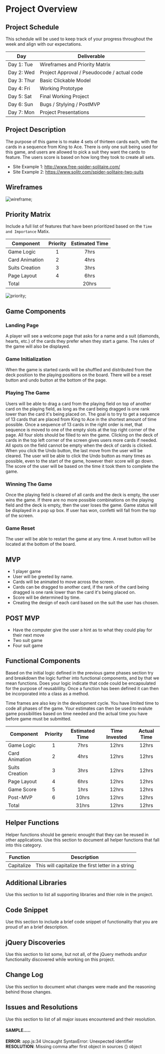 # Project Overview

## Project Schedule

This schedule will be used to keep track of your progress throughout the week and align with our expectations.  

|  Day | Deliverable | 
|---|---| 
|Day 1: Tue| Wireframes and Priority Matrix|
|Day 2: Wed| Project Approval /  Pseudocode / actual code|
|Day 3: Thur| Basic Clickable Model |
|Day 4: Fri| Working Prototype |
|Day 5: Sat| Final Working Project |
|Day 6: Sun| Bugs / Stylying / PostMVP |
|Day 7: Mon| Project Presentations |


## Project Description

<!-- Use this section to describe your final project and perhaps any links to relevant sites that help convey the concept and/or functionality. -->

The purpose of this game is to make 4 sets of thirteen cards each, with the cards in a sequence from King to Ace. There is only one suit being used for this game, and users are allowed to pick a suit they want the cards to feature. The users score is based on how long they took to create all sets.
- Site Example 1: http://www.free-spider-solitaire.com/
- Site Example 2: https://www.solitr.com/spider-solitaire-two-suits

## Wireframes

<!-- Include images of your wireframes.  -->
![wireframe](wireframe.jpg);

## Priority Matrix

Include a full list of features that have been prioritized based on the `Time and Importance` Matix. 

| Component | Priority | Estimated Time |
| --- | :---: |  :---: |
| Game Logic | 1 | 7hrs| 
| Card Animation | 2 | 4hrs| 
| Suits Creation | 3 | 3hrs| 
| Page Layout | 4 | 6hrs| 
| Total |  | 20hrs| 

![priority](priority.jpg);

## Game Components

### Landing Page
<!-- What will a player see when they start your game? -->
A player will see a welcome page that asks for a name and a suit (diamonds, hearts, etc.) of the cards they prefer when they start a game. The rules of the game will also be displayed.

### Game Initialization
<!-- What will a player see when the game is started?  -->
When the game is started cards will be shuffled and distributed from the deck position to the playing positions on the board. There will be a reset button and undo button at the bottom of the page.

### Playing The Game
<!-- What will be the flow of the game, what will the user be expected to do and what will the user expect from the game. -->
Users will be able to drag a card from the playing field on top of another card on the playing field, as long as the card being dragged is one rank lower than the card it's being placed on. The goal is to try to get a sequence of 13 cards that are placed from King to Ace in the shortest amount of time possible. Once a sequence of 13 cards in the right order is met, that sequence is moved to one of the empty slots at the top right corner of the page. All four slots should be filled to win the game. Clicking on the deck of cards in the top left corner of the screen gives users more cards if needed. All spots on the field cannot be empty when the deck of cards is clicked. When you click the Undo button, the last move from the user will be cleared. The user will be able to click the Undo button as many times as possible, even to the start of the game, however their score will go down. The score of the user will be based on the time it took them to complete the game.

### Winning The Game
<!-- What does it look like when the game ends, what determines winning or losing? -->
Once the playing field is cleared of all cards and the deck is empty, the user wins the game. If there are no more possible combinations on the playing field and the deck is empty, then the user loses the game. Game status will be displayed in a pop up box. If user has won, confetti will fall from the top of the screen.

### Game Reset
<!-- How will the user restart the game once it has been completed. -->
The user will be able to restart the game at any time. A reset button will be located at the bottom of the board.

## MVP 

<!-- Include the full list of features that will be part of your MVP  -->
- 1 player game
- User will be greeted by name.
- Cards will be animated to move across the screen.
- Cards can be dragged to another card, if the rank of the card being dragged is one rank lower than the card it's being placed on.
- Score will be determined by time.
- Creating the design of each card based on the suit the user has chosen.

## POST MVP

<!-- Include the full list of features that you are considering for POST MVP -->
- Have the computer give the user a hint as to what they could play for their next move
- Two suit game
- Four suit game

## Functional Components

Based on the initial logic defined in the previous game phases section try and breakdown the logic further into functional components, and by that we mean functions.  Does your logic indicate that code could be encapsulated for the purpose of reusablility.  Once a function has been defined it can then be incorporated into a class as a method. 

Time frames are also key in the development cycle.  You have limited time to code all phases of the game.  Your estimates can then be used to evalute game possibilities based on time needed and the actual time you have before game must be submitted. 

| Component | Priority | Estimated Time | Time Invested | Actual Time |
| --- | :---: |  :---: | :---: | :---: |
| Game Logic | 1 | 7hrs| 12hrs | 12hrs |
| Card Animation | 2 | 4hrs| 12hrs | 12hrs |
| Suits Creation | 3 | 3hrs| 12hrs | 12hrs |
| Page Layout | 4 | 6hrs| 12hrs | 12hrs |
| Game Score | 5 | 1hrs| 12hrs | 12hrs |
| Post-MVP | 6 | 10hrs| 12hrs | 12hrs |
| Total |  | 31hrs| 12hrs | 12hrs |


## Helper Functions
Helper functions should be generic enought that they can be reused in other applications. Use this section to document all helper functions that fall into this category.

| Function | Description | 
| --- | :---: |  
| Capitalize | This will capitalize the first letter in a string | 

## Additional Libraries
 Use this section to list all supporting libraries and thier role in the project. 

## Code Snippet

Use this section to include a brief code snippet of functionality that you are proud of an a brief description.  

## jQuery Discoveries
 Use this section to list some, but not all, of the jQuery methods and\or functionality discovered while working on this project.

## Change Log
 Use this section to document what changes were made and the reasoning behind those changes.  

## Issues and Resolutions
 Use this section to list of all major issues encountered and their resolution.

#### SAMPLE.....
**ERROR**: app.js:34 Uncaught SyntaxError: Unexpected identifier                                
**RESOLUTION**: Missing comma after first object in sources {} object
